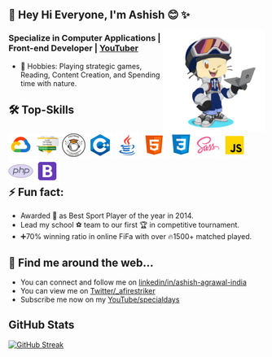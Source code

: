 <!-- COMMENTED
**Afirestriker/Afirestriker** is a ✨ _special_ ✨ repository because its `README.md` (this file) appears on your GitHub profile.
-->

## 👋 Hey Hi Everyone, I'm Ashish 😊 ✨

<img align="right" width="200" height="200" src="./Images/Octacat-img1.png?raw=true"></a>

### Specialize in Computer Applications | Front-end Developer | <a href="https://www.youtube.com/specialdays">YouTuber</a>

- 🔭 Hobbies: Playing strategic games, Reading, Content Creation, and Spending time with nature.
<!-- - 🌱 Learning MERN Stack... -->

<!--
- 📫 How to reach me: ...
- 😄 Pronouns: ...
-->

## 🛠 Top-Skills
<div style="float:left;"> 
  <img src="./Icons/google_cloud_48x48.png" alt="Google Cloud Platform (GCP)" title="Google Cloud Platform">
  <a href="https://www.credly.com/go/Lsvab3Ph" target="_blank"><img src="./Icons/google-ux-design_badge_48x48.png" alt="Google UX Design Certified Badge" title="Google UX Certified"></a>
  <a href="https://badgr.com/public/assertions/9yWH06MVTkqu6AtITDiXEQ" target="_blank"><img src="./Icons/postman_student_expert_badge_48x48.png" alt="Postman Student Expert Badge" title="Postman Student Expert"></a>
  <img src="./Icons/cpp_48x48.png" alt="CPP" title="C++">
  <img src="./Icons/Java-icon.png" alt="Java" title="Java">
  <img src="./Icons/HTML_48x48.png" alt="HTML5" title="HTML5">
  <img src="./Icons/CSS-icon.png" alt="CSS3" title="CSS3">
  <img src="./Icons/SASS_48x48.png" alt="SASS" title="SASS">
  <img src="./Icons/JavaScript-48x48.png" alt="JavaScript" title="JavaScript">
  <img src="./Icons/PHP_48x48.png" alt="PHP" title="PHP">
  <img src="./Icons/Bootstrap-48x48.png" alt="BootStrap" title="Bootstrap">
</div>

<!-- ## ✍️ Blog -->

## ⚡️ Fun fact:
- Awarded 🥇 as Best Sport Player of the year in 2014.
- Lead my school ⚽ team to our first 🏆 in competitive tournament.
- ➕70% winning ratio in online FiFa with over 🔥1500+ matched played.

## 🔗 Find me around the web...
- You can connect and follow me on <a href="https://linkedin.com/in/ashish-agrawal-india">linkedin/in/ashish-agrawal-india</a>
- You can view me on <a href="https://twitter.com/_afirestriker">Twitter/_afirestriker</a>
- Subscribe me now on my <a href="https://www.youtube.com/c/SpecialDays">YouTube/specialdays</a>

<!-- COMMENTED -->

## GitHub Stats
<!--  https://github.com/anuraghazra/github-readme-stats/blob/master/themes/README.md   -->
<!-- [![Afirestriker GitHub stats](https://github-readme-stats.vercel.app/api?username=Afirestriker&show_icons=true&theme=dark)] -->

<!--  https://github-readme-streak-stats.herokuapp.com/demo/  -->
[![GitHub Streak](https://github-readme-streak-stats.herokuapp.com?user=Afirestriker&theme=github-dark&hide_border=true&date_format=M%20j%5B%2C%20Y%5D)](https://git.io/streak-stats)
 

